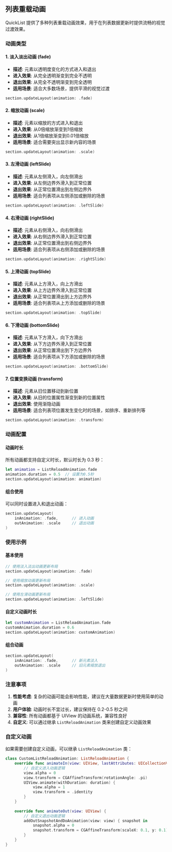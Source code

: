## 列表重载动画

QuickList 提供了多种列表重载动画效果，用于在列表数据更新时提供流畅的视觉过渡效果。

### 动画类型

#### 1. 淡入淡出动画 (fade)
- **描述**: 元素以透明度变化的方式进入和退出
- **进入效果**: 从完全透明渐变到完全不透明
- **退出效果**: 从完全不透明渐变到完全透明
- **适用场景**: 适合大多数场景，提供平滑的视觉过渡

```swift
section.updateLayout(animation: .fade)
```

#### 2. 缩放动画 (scale)
- **描述**: 元素以缩放的方式进入和退出
- **进入效果**: 从0倍缩放渐变到1倍缩放
- **退出效果**: 从1倍缩放渐变到0.01倍缩放
- **适用场景**: 适合需要突出显示新内容的场景

```swift
section.updateLayout(animation: .scale)
```

#### 3. 左滑动画 (leftSlide)
- **描述**: 元素从左侧滑入，向左侧滑出
- **进入效果**: 从左侧边界外滑入到正常位置
- **退出效果**: 从正常位置滑出到左侧边界外
- **适用场景**: 适合列表项从左侧添加或删除的场景

```swift
section.updateLayout(animation: .leftSlide)
```

#### 4. 右滑动画 (rightSlide)
- **描述**: 元素从右侧滑入，向右侧滑出
- **进入效果**: 从右侧边界外滑入到正常位置
- **退出效果**: 从正常位置滑出到右侧边界外
- **适用场景**: 适合列表项从右侧添加或删除的场景

```swift
section.updateLayout(animation: .rightSlide)
```

#### 5. 上滑动画 (topSlide)
- **描述**: 元素从上方滑入，向上方滑出
- **进入效果**: 从上方边界外滑入到正常位置
- **退出效果**: 从正常位置滑出到上方边界外
- **适用场景**: 适合列表项从上方添加或删除的场景

```swift
section.updateLayout(animation: .topSlide)
```

#### 6. 下滑动画 (bottomSlide)
- **描述**: 元素从下方滑入，向下方滑出
- **进入效果**: 从下方边界外滑入到正常位置
- **退出效果**: 从正常位置滑出到下方边界外
- **适用场景**: 适合列表项从下方添加或删除的场景

```swift
section.updateLayout(animation: .bottomSlide)
```

#### 7. 位置变换动画 (transform)
- **描述**: 元素从旧位置移动到新位置
- **进入效果**: 从旧的位置属性渐变到新的位置属性
- **退出效果**: 使用渐隐动画
- **适用场景**: 适合列表项位置发生变化时的场景，如排序、重新排列等

```swift
section.updateLayout(animation: .transform)
```

### 动画配置

#### 动画时长
所有动画都支持自定义时长，默认时长为 0.3 秒：

```swift
let animation = ListReloadAnimation.fade
animation.duration = 0.5  // 设置为0.5秒
section.updateLayout(animation: animation)
```

#### 组合使用
可以同时设置进入和退出动画：

```swift
section.updateLayout(
    inAnimation: .fade,      // 进入动画
    outAnimation: .scale     // 退出动画
)
```

### 使用示例

#### 基本使用
```swift
// 使用淡入淡出动画更新布局
section.updateLayout(animation: .fade)

// 使用缩放动画更新布局
section.updateLayout(animation: .scale)

// 使用左滑动画更新布局
section.updateLayout(animation: .leftSlide)
```

#### 自定义动画时长
```swift
let customAnimation = ListReloadAnimation.fade
customAnimation.duration = 0.6
section.updateLayout(animation: customAnimation)
```

#### 组合动画
```swift
section.updateLayout(
    inAnimation: .fade,      // 新元素淡入
    outAnimation: .scale     // 旧元素缩放退出
)
```

### 注意事项

1. **性能考虑**: 复杂的动画可能会影响性能，建议在大量数据更新时使用简单的动画
2. **用户体验**: 动画时长不宜过长，建议保持在 0.2-0.5 秒之间
3. **兼容性**: 所有动画都基于 UIView 的动画系统，兼容性良好
4. **自定义**: 可以通过继承 `ListReloadAnimation` 类来创建自定义动画效果

### 自定义动画

如果需要创建自定义动画，可以继承 `ListReloadAnimation` 类：

```swift
class CustomListReloadAnimation: ListReloadAnimation {
    override func animateIn(view: UIView, lastAttributes: UICollectionViewLayoutAttributes?, targetAttributes: UICollectionViewLayoutAttributes?) {
        // 自定义进入动画逻辑
        view.alpha = 0
        view.transform = CGAffineTransform(rotationAngle: .pi)
        UIView.animate(withDuration: duration) {
            view.alpha = 1
            view.transform = .identity
        }
    }
    
    override func animateOut(view: UIView) {
        // 自定义退出动画逻辑
        addOutSnapshotAndDoAnimation(view: view) { snapshot in
            snapshot.alpha = 0
            snapshot.transform = CGAffineTransform(scaleX: 0.1, y: 0.1)
        }
    }
}
```
